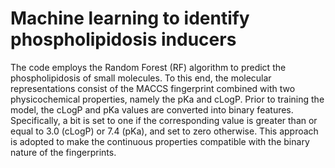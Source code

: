 # Machine learning to identify phospholipidosis inducers
The code employs the Random Forest (RF) algorithm to predict the phospholipidosis of small molecules. To this end, the molecular representations consist of the MACCS fingerprint combined with two physicochemical properties, namely the pKa and cLogP. Prior to training the model, the cLogP and pKa values are converted into binary features. Specifically, a bit is set to one if the corresponding value is greater than or equal to 3.0 (cLogP) or 7.4 (pKa), and set to zero otherwise. This approach is adopted to make the continuous properties compatible with the binary nature of the fingerprints.
